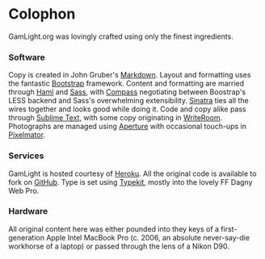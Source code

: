 # Colophon #

GamLight.org was lovingly crafted using only the finest ingredients.  

### Software ###

Copy is created in John Gruber's [Markdown][]. Layout and formatting uses the fantastic [Bootstrap][] framework. Content and formatting are married through [Haml][] and [Sass][], with [Compass][] negotiating between Boostrap's LESS backend and Sass's overwhelming extensibility. [Sinatra][] ties all the wires together and looks good while doing it. Code and copy alike pass through [Sublime Text][], with some copy originating in [WriteRoom][]. Photographs are managed using [Aperture][] with occasional touch-ups in [Pixelmator].

### Services ###

GamLight is hosted courtesy of [Heroku][]. All the original code is available to fork on [GitHub][]. Type is set using [Typekit][], mostly into the lovely FF Dagny Web Pro. 

### Hardware ###

All original content here was either pounded into they keys of a first-generation Apple Intel MacBook Pro (c. 2006, an absolute never-say-die workhorse of a laptop) or passed through the lens of a Nikon D90.

[Bootstrap]: http://twitter.github.com/bootstrap/
[Typekit]: http://www.typekit.com
[Markdown]: http://daringfireball.net/projects/markdown/
[Haml]: http://haml.info
[Sass]: http://sass-lang.com
[Sinatra]: http://sinatrarb.com
[Compass]: http://umdf.org/compass
[Heroku]: http://www.heroku.com
[GitHub]: https://github.com/arubis/liter-of-light
[Sublime Text]: http://www.sublimetext.com
[WriteRoom]: http://www.hogbaysoftware.com
[Aperture]: http://www.apple.com/aperture
[Pixelmator]: http://www.pixelmator.com